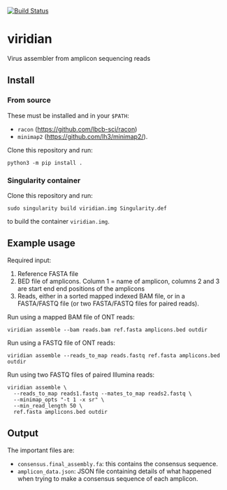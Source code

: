 [![Build Status](https://www.travis-ci.com/iqbal-lab-org/viridian.svg?branch=main)](https://www.travis-ci.com/iqbal-lab-org/viridian)

# viridian
Virus assembler from amplicon sequencing reads

## Install

### From source
These must be installed and in your `$PATH`:
* `racon` (https://github.com/lbcb-sci/racon)
* `minimap2` (https://github.com/lh3/minimap2/).


Clone this repository and run:
```
python3 -m pip install .
```

### Singularity container
Clone this repository and run:
```
sudo singularity build viridian.img Singularity.def
```
to build the container `viridian.img`.


## Example usage

Required input:
1. Reference FASTA file
2. BED file of amplicons. Column 1 = name of amplicon, columns 2 and 3 are start
   end end positions of the amplicons
3. Reads, either in a sorted mapped indexed BAM file, or in a FASTA/FASTQ file
(or two FASTA/FASTQ files for paired reads).


Run using a mapped BAM file of ONT reads:
```
viridian assemble --bam reads.bam ref.fasta amplicons.bed outdir
```

Run using a FASTQ file of ONT reads:
```
viridian assemble --reads_to_map reads.fastq ref.fasta amplicons.bed outdir
```

Run using two FASTQ files of paired Illumina reads:
```
viridian assemble \
  --reads_to_map reads1.fastq --mates_to_map reads2.fastq \
  --minimap_opts "-t 1 -x sr" \
  --min_read_length 50 \
  ref.fasta amplicons.bed outdir
```


## Output

The important files are:
* `consensus.final_assembly.fa`: this contains the consensus sequence.
* `amplicon_data.json`: JSON file containing details of what happened when
  trying to make a consensus sequence of each amplicon.

